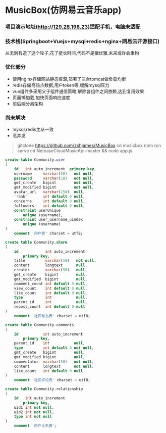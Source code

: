 # MusicBox(仿网易云音乐app)
### 项目演示地址(http://129.28.198.23)适配手机，电脑未适配
### 技术栈(Springboot+Vuejs+mysql+redis+nginx+网易云开源接口)
从无到有造了这个轮子,花了挺长时间,代码不是很优雅,未来或许会重构
### 优化部分
* 使用nginx存储网站静态资源,部署了三台tomcat做负载均衡
* redis存储高热点数据,用户token等,缓解mysql压力
* vue组件多采用父子组件通信策略,解除各组件之间依赖,达到复用效果
* 页面懒加载,加快页面响应速度
* 前后端分离架构
### 尚未解决
* mysql,redis主从一致
* 高并发
> gitclone https://github.com/zxhjames/MusicBox
> cd musicbox 
> npm run serve 
> cd NeteaseCloudMusicApi-master && node app.js

```sql
create table Community.user
(
    id   int auto_increment  primary key,
    username     varchar(50)   not null,
    password     varchar(50)   not null,
    gmt_create   bigint        not null,
    gmt_modified bigint        not null,
    avatar_url   varchar(250)  null,
    `rank`       int default 0 null,
    concerns     int default 0 null,
    followers    int default 0 null,
    constraint userUnique
        unique (username),
    constraint user_username_uindex
        unique (username)
)
    comment '用户表' charset = utf8;

create table Community.share
(
    id            int auto_increment
        primary key,
    title         varchar(50)   not null,
    content       longtext      null,
    creator       varchar(50)   null,
    gmt_create    bigint        null,
    gmt_modified  bigint        null,
    comment_count int default 0 null,
    view_count    int default 0 null,
    like_count    int default 0 null,
    type          int           null,
    parent_id     int           null,
    repost_count  int default 0 null
)
    comment '社区动态表' charset = utf8;

create table Community.comments
(
    id           int auto_increment
        primary key,
    parent_id    int           null,
    type         int default 0 not null,
    gmt_create   bigint        null,
    gmt_modified bigint        null,
    commentator  varchar(50)   not null,
    content      longtext      not null,
    like_count   int default 0 null
)
    comment '社区评论表' charset = utf8;

create table Community.relationship
(
    id   int auto_increment
        primary key,
    uid1 int not null,
    uid2 int not null,
    type int not null
)
    comment '用户关系表';


```

